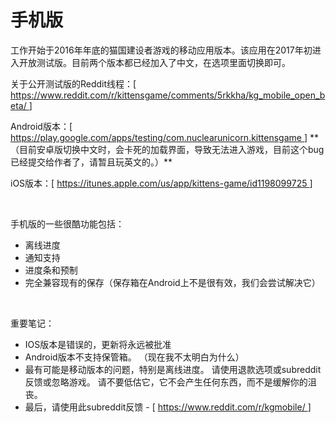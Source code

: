 # 手机版
<p>
			工作开始于2016年年底的猫国建设者游戏的移动应用版本。该应用在2017年初进入开放测试版。目前两个版本都已经加入了中文，在选项里面切换即可。
</p>
<p>
			关于公开测试版的Reddit线程：[
	<a href="https://www.reddit.com/r/kittensgame/comments/5rkkha/kg_mobile_open_beta/"
	class="external">
				https://www.reddit.com/r/kittensgame/comments/5rkkha/kg_mobile_open_beta/
	</a>
			]
</p>
<p>
			Android版本：[
	<a href="https://play.google.com/apps/testing/com.nuclearunicorn.kittensgame"
	class="external">
				https://play.google.com/apps/testing/com.nuclearunicorn.kittensgame
	</a>
			]
      **（目前安卓版切换中文时，会卡死的加载界面，导致无法进入游戏，目前这个bug已经提交给作者了，请暂且玩英文的。）**
</p>
<p>
			iOS版本：[
	<a href="https://itunes.apple.com/us/app/kittens-game/id1198099725" class="external">
				https://itunes.apple.com/us/app/kittens-game/id1198099725
	</a>
			]
</p>
<p>
	<br style="clear:both">
</p>
<p>
			手机版的一些很酷功能包括：
</p>
<ul>
	<li>
				离线进度
	</li>
	<li>
				通知支持
	</li>
	<li>
				进度条和预制
	</li>
	<li>
				完全兼容现有的保存（保存箱在Android上不是很有效，我们会尝试解决它）
	</li>
</ul>
<p>
	<br style="clear:both">
</p>
<p>
			重要笔记：
</p>
<ul>
	<li>
				IOS版本是错误的，更新将永远被批准
	</li>
	<li>
				Android版本不支持保管箱。
				（现在我不太明白为什么）
	</li>
	<li>
				最有可能是移动版本的问题，特别是离线进度。
				请使用退款选项或subreddit反馈或忽略游戏。
				请不要低估它，它不会产生任何东西，而不是缓解你的沮丧。
	</li>
	<li>
				最后，请使用此subreddit反馈 - [
		<a href="https://www.reddit.com/r/kgmobile/" class="external">
					https://www.reddit.com/r/kgmobile/
		</a>
				]
	</li>
</ul>
<p style="float:right;margin:6px">
</p>
